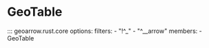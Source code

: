 # GeoTable

::: geoarrow.rust.core
    options:
      filters:
        - "!^_"
        - "^__arrow"
      members:
        - GeoTable
